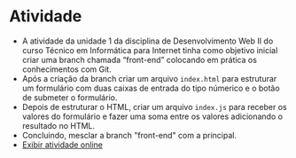 # Atividade

- A atividade da unidade 1 da disciplina de Desenvolvimento Web II do curso Técnico em Informática para Internet tinha como objetivo inicial criar uma branch chamada “front-end” colocando em prática os conhecimentos com Git.
- Após a criação da branch criar um arquivo `index.html` para estruturar um formulário com duas caixas de entrada do tipo númerico e o botão de submeter o formulário.
- Depois de estruturar o HTML, criar um arquivo `index.js` para receber os valores do formulário e fazer uma soma entre os valores adicionando o resultado no HTML.
- Concluindo, mesclar a branch "front-end" com a principal.
- [Exibir atividade online](https://pedroeuzebiojs.github.io/atvdd-unidade-1-dw2-tii-ifce)
